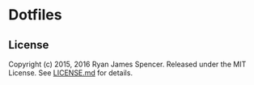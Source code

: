 Dotfiles
========

License
-------

Copyright (c) 2015, 2016 Ryan James Spencer. Released under the MIT License. See
[LICENSE.md](LICENSE.md) for details.
